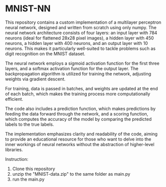 # MNIST-NN

This repository contains a custom implementation of a multilayer perceptron neural network, designed and written from scratch using only numpy. The neural network architecture consists of four layers: an input layer with 784 neurons (ideal for flattened 28x28 pixel images), a hidden layer with 450 neurons, a hidden layer with 400 neurons, and an output layer with 10 neurons. This makes it particularly well-suited to tackle problems such as digit recognition on the MNIST dataset.

The neural network employs a sigmoid activation function for the first three layers, and a softmax activation function for the output layer. The backpropagation algorithm is utilized for training the network, adjusting weights via gradient descent.

For training, data is passed in batches, and weights are updated at the end of each batch, which makes the training process more computationally efficient.

The code also includes a prediction function, which makes predictions by feeding the data forward through the network, and a scoring function, which computes the accuracy of the model by comparing the predicted labels to the true labels.

The implementation emphasizes clarity and readability of the code, aiming to provide an educational resource for those who want to delve into the inner workings of neural networks without the abstraction of higher-level libraries.

Instruction: 

1. Clone this repository
2. unzip the "MNIST-data.zip" to the same folder as main.py
3. run the main.py


